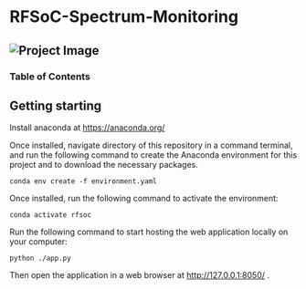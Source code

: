 # RFSoC-Spectrum-Monitoring

![Project Image](https://www.rfsoc-pynq.io/images/01_rfsoc_2x2_t.png)
---

### Table of Contents



## Getting starting

Install anaconda at https://anaconda.org/


Once installed, navigate directory of this repository in a command terminal, and run the following command to create the Anaconda environment for this project and to download the necessary packages. 

```conda env create -f environment.yaml```

Once installed, run the following command to activate the environment:

```conda activate rfsoc```


Run the following command to start hosting the web application locally on your computer:

```
python ./app.py
```


Then open the application in a web browser at http://127.0.0.1:8050/ .